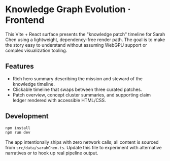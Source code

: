 # Knowledge Graph Evolution · Frontend

This Vite + React surface presents the "knowledge patch" timeline for Sarah Chen using a lightweight, dependency-free render path. The goal is to make the story easy to understand without assuming WebGPU support or complex visualization tooling.

## Features

- Rich hero summary describing the mission and steward of the knowledge timeline.
- Clickable timeline that swaps between three curated patches.
- Patch overview, concept cluster summaries, and supporting claim ledger rendered with accessible HTML/CSS.

## Development

```bash
npm install
npm run dev
```

The app intentionally ships with zero network calls; all content is sourced from `src/data/sarahChen.ts`. Update this file to experiment with alternative narratives or to hook up real pipeline output.
